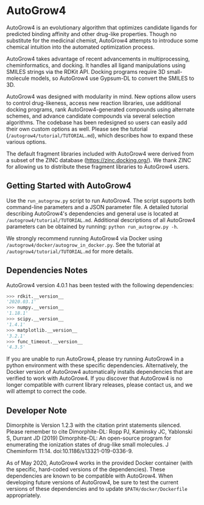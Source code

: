 # AutoGrow4

AutoGrow4 is an evolutionary algorithm that optimizes candidate ligands for
predicted binding affinity and other drug-like properties. Though no
substitute for the medicinal chemist, AutoGrow4 attempts to introduce some
chemical intuition into the automated optimization process.

AutoGrow4 takes advantage of recent advancements in multiprocessing,
cheminformatics, and docking. It handles all ligand manipulations using SMILES
strings via the RDKit API. Docking programs require 3D small-molecule models,
so AutoGrow4 use Gypsum-DL to convert the SMILES to 3D.

AutoGrow4 was designed with modularity in mind. New options allow users to
control drug-likeness, access new reaction libraries, use additional docking
programs, rank AutoGrow4-generated compounds using alternate schemes, and
advance candidate compounds via several selection algorithms. The codebase has
been redesigned so users can easily add their own custom options as well.
Please see the tutorial (`/autogrow4/tutorial/TUTORIAL.md`), which describes
how to expand these various options.

The default fragment libraries included with AutoGrow4 were derived from a
subset of the ZINC database (https://zinc.docking.org/). We thank ZINC for
allowing us to distribute these fragment libraries to AutoGrow4 users.

## Getting Started with AutoGrow4

Use the `run_autogrow.py` script to run AutoGrow4. The script supports both
command-line parameters and a JSON parameter file. A detailed tutorial
describing AutoGrow4's dependencies and general use is located at
`/autogrow4/tutorial/TUTORIAL.md`. Additional descriptions of all AutoGrow4
parameters can be obtained by running: `python run_autogrow.py -h`.

We strongly recommend running AutoGrow4 via Docker using
`/autogrow4/docker/autogrow_in_docker.py`. See the tutorial at
`/autogrow4/tutorial/TUTORIAL.md` for more details.

## Dependencies Notes

AutoGrow4 version 4.0.1 has been tested with the following dependencies:

```python
>>> rdkit.__version__
'2020.03.1'
>>> numpy.__version__
'1.18.1'
>>> scipy.__version__
'1.4.1'
>>> matplotlib.__version__
'3.2.1'
>>> func_timeout.__version__
'4.3.5'
```

If you are unable to run AutoGrow4, please try running AutoGrow4 in a python
environment with these specific dependencies. Alternatively, the Docker
version of AutoGrow4 automatically installs dependencies that are verified to
work with AutoGrow4. If you discover that AutoGrow4 is no longer compatible
with current library releases, please contact us, and we will attempt to
correct the code.

## Developer Note

Dimorphite is Version 1.2.3 with the citation print statements silenced.
Please remember to cite Dimorphite-DL: Ropp PJ, Kaminsky JC,
Yablonski S, Durrant JD (2019) Dimorphite-DL: An open-source program for
enumerating the ionization states of drug-like small molecules. J Cheminform
11:14. doi:10.1186/s13321-019-0336-9.

As of May 2020, AutoGrow4 works in the provided Docker container (with the
specific, hard-coded versions of the dependencies). These dependencies are
known to be compatible with AutoGrow4. When developing future versions of
AutoGrow4, be sure to test the current versions of these dependencies and to
update `$PATH/docker/Dockerfile` appropriately.

